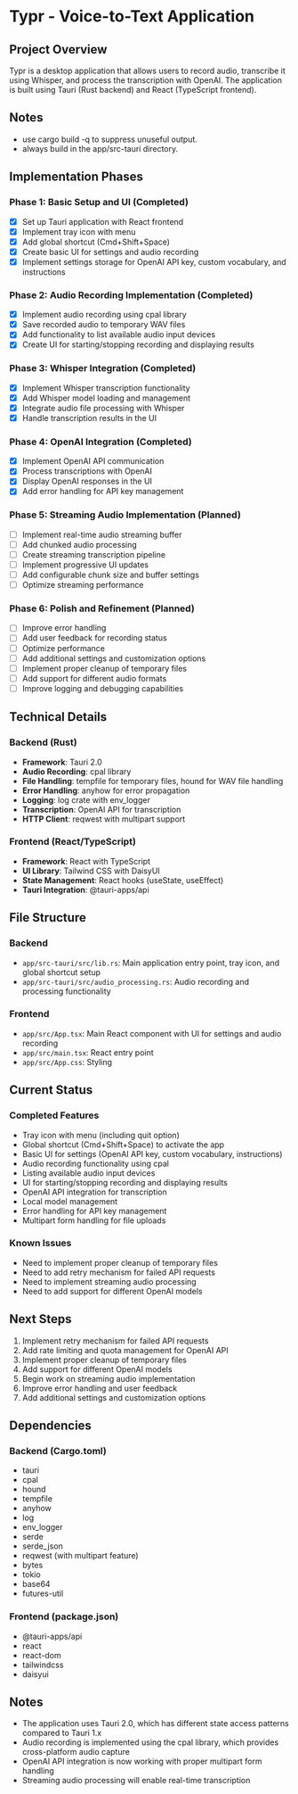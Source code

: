 # Typr - Voice-to-Text Application

## Project Overview
Typr is a desktop application that allows users to record audio, transcribe it using Whisper, and process the transcription with OpenAI. The application is built using Tauri (Rust backend) and React (TypeScript frontend).

## Notes
- use cargo build -q to suppress unuseful output.
- always build in the app/src-tauri directory.

## Implementation Phases

### Phase 1: Basic Setup and UI (Completed)
- [x] Set up Tauri application with React frontend
- [x] Implement tray icon with menu
- [x] Add global shortcut (Cmd+Shift+Space)
- [x] Create basic UI for settings and audio recording
- [x] Implement settings storage for OpenAI API key, custom vocabulary, and instructions

### Phase 2: Audio Recording Implementation (Completed)
- [x] Implement audio recording using cpal library
- [x] Save recorded audio to temporary WAV files
- [x] Add functionality to list available audio input devices
- [x] Create UI for starting/stopping recording and displaying results

### Phase 3: Whisper Integration (Completed)
- [x] Implement Whisper transcription functionality
- [x] Add Whisper model loading and management
- [x] Integrate audio file processing with Whisper
- [x] Handle transcription results in the UI

### Phase 4: OpenAI Integration (Completed)
- [x] Implement OpenAI API communication
- [x] Process transcriptions with OpenAI
- [x] Display OpenAI responses in the UI
- [x] Add error handling for API key management

### Phase 5: Streaming Audio Implementation (Planned)
- [ ] Implement real-time audio streaming buffer
- [ ] Add chunked audio processing
- [ ] Create streaming transcription pipeline
- [ ] Implement progressive UI updates
- [ ] Add configurable chunk size and buffer settings
- [ ] Optimize streaming performance

### Phase 6: Polish and Refinement (Planned)
- [ ] Improve error handling
- [ ] Add user feedback for recording status
- [ ] Optimize performance
- [ ] Add additional settings and customization options
- [ ] Implement proper cleanup of temporary files
- [ ] Add support for different audio formats
- [ ] Improve logging and debugging capabilities

## Technical Details

### Backend (Rust)
- **Framework**: Tauri 2.0
- **Audio Recording**: cpal library
- **File Handling**: tempfile for temporary files, hound for WAV file handling
- **Error Handling**: anyhow for error propagation
- **Logging**: log crate with env_logger
- **Transcription**: OpenAI API for transcription
- **HTTP Client**: reqwest with multipart support

### Frontend (React/TypeScript)
- **Framework**: React with TypeScript
- **UI Library**: Tailwind CSS with DaisyUI
- **State Management**: React hooks (useState, useEffect)
- **Tauri Integration**: @tauri-apps/api

## File Structure

### Backend
- `app/src-tauri/src/lib.rs`: Main application entry point, tray icon, and global shortcut setup
- `app/src-tauri/src/audio_processing.rs`: Audio recording and processing functionality

### Frontend
- `app/src/App.tsx`: Main React component with UI for settings and audio recording
- `app/src/main.tsx`: React entry point
- `app/src/App.css`: Styling

## Current Status

### Completed Features
- Tray icon with menu (including quit option)
- Global shortcut (Cmd+Shift+Space) to activate the app
- Basic UI for settings (OpenAI API key, custom vocabulary, instructions)
- Audio recording functionality using cpal
- Listing available audio input devices
- UI for starting/stopping recording and displaying results
- OpenAI API integration for transcription
- Local model management
- Error handling for API key management
- Multipart form handling for file uploads

### Known Issues
- Need to implement proper cleanup of temporary files
- Need to add retry mechanism for failed API requests
- Need to implement streaming audio processing
- Need to add support for different OpenAI models

## Next Steps
1. Implement retry mechanism for failed API requests
2. Add rate limiting and quota management for OpenAI API
3. Implement proper cleanup of temporary files
4. Add support for different OpenAI models
5. Begin work on streaming audio implementation
6. Improve error handling and user feedback
7. Add additional settings and customization options

## Dependencies

### Backend (Cargo.toml)
- tauri
- cpal
- hound
- tempfile
- anyhow
- log
- env_logger
- serde
- serde_json
- reqwest (with multipart feature)
- bytes
- tokio
- base64
- futures-util

### Frontend (package.json)
- @tauri-apps/api
- react
- react-dom
- tailwindcss
- daisyui

## Notes
- The application uses Tauri 2.0, which has different state access patterns compared to Tauri 1.x
- Audio recording is implemented using the cpal library, which provides cross-platform audio capture
- OpenAI API integration is now working with proper multipart form handling
- Streaming audio processing will enable real-time transcription 